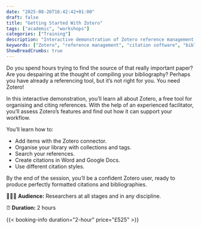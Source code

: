 ```yaml
---
date: "2025-08-26T16:42:42+01:00"
draft: false
title: "Getting Started With Zotero"
tags: ["academic", "workshops"]
categories: ["Training"] 
description: "Interactive demonstration of Zotero reference management software. Learn to organize sources, create citations, and format bibliographies efficiently using this free academic tool for researchers."
keywords: ["Zotero", "reference management", "citation software", "bibliography", "academic references", "research tools", "citation styles", "Zotero workshop", "academic writing tools", "research organization"]
ShowBreadCrumbs: true
---
```


Do you spend hours trying to find the source of that really important paper? Are you despairing at the thought of compiling your bibliography? Perhaps you have already a referencing tool, but it’s not right for you. You need Zotero! 

In this interactive demonstration, you’ll learn all about Zotero, a free tool for organising and citing references. With the help of an experienced facilitator, you’ll assess Zotero’s features and find out how it can support your workflow.

You’ll learn how to:

- Add items with the Zotero connector. 
- Organise your library with collections and tags. 
- Search your references. 
- Create citations in Word and Google Docs. 
- Use different citation styles. 

By the end of the session, you’ll be a confident Zotero user, ready to produce perfectly formatted citations and bibliographies. 

👩🏽‍🎓 **Audience:** Researchers at all stages and in any discipline.

⏰ **Duration:** 2 hours

{{< booking-info duration="2-hour" price="£525" >}}
